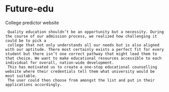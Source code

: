 # Future-edu
College predictor website

     Quality education shouldn’t be an opportunity but a necessity. During the course of our admission process, we realized how challenging it could be to pick a 
     college that not only understands all our needs but is also aligned with our aptitude. There most certainly exists a perfect fit for every student but there isn’t one correct pathway that might lead them to that choice. We want to make educational resources accessible to each individual for overall, nation-wide development.
     This has motivated us to create a one-stop educational counselling website where their credentials tell them what university would be most suitable. 
     The user could then choose from amongst the list and put in their applications accordingly.
